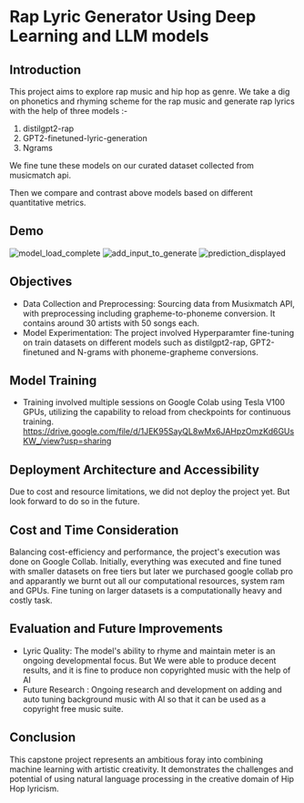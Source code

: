 # Rap Lyric Generator Using Deep Learning and LLM models

## Introduction
This project aims to explore rap music and hip hop as genre. We take a dig on phonetics and rhyming scheme for the rap music and generate rap lyrics with the help of three models :-
1. distilgpt2-rap
2. GPT2-finetuned-lyric-generation
3. Ngrams

We fine tune these models on our curated dataset collected from musicmatch api.

Then we compare and contrast above models based on different quantitative metrics.

## Demo

![model_load_complete](https://github.com/akpax/deep_hop/assets/78048703/8ccd6f85-5797-4404-914c-96aae4ec8b54)
![add_input_to_generate](https://github.com/akpax/deep_hop/assets/78048703/6debebeb-ab38-4f94-b0ba-89153a66af77)
![prediction_displayed](https://github.com/akpax/deep_hop/assets/78048703/9104f3b7-d19b-49f0-be16-515fb86d773d)

## Objectives
* Data Collection and Preprocessing: Sourcing data from Musixmatch API, with preprocessing including grapheme-to-phoneme conversion. It contains around 30 artists with 50 songs each.
* Model Experimentation: The project involved Hyperparamter fine-tuning on train datasets on different models such as distilgpt2-rap, GPT2-finetuned and N-grams with phoneme-grapheme conversions.


## Model Training
* Training involved multiple sessions on Google Colab using Tesla V100 GPUs, utilizing the capability to reload from checkpoints for continuous training.
https://drive.google.com/file/d/1JEK95SayQL8wMx6JAHpzOmzKd6GUsKW_/view?usp=sharing

## Deployment Architecture and Accessibility
Due to cost and resource limitations, we did not deploy the project yet. But look forward to do so in the future.

## Cost and Time Consideration
Balancing cost-efficiency and performance, the project's execution was done on Google Collab. Initially, everything was executed and fine tuned with smaller datasets on free tiers but later we purchased google collab pro and apparantly we burnt out all our computational resources, system ram and GPUs. Fine tuning on larger datasets is a computationally heavy and costly task.

## Evaluation and Future Improvements
* Lyric Quality: The model's ability to rhyme and maintain meter is an ongoing developmental focus. But We were able to produce decent results, and it is fine to produce non copyrighted music with the help of AI
* Future Research : Ongoing research and development on adding and auto tuning background music with AI so that it can be used as a copyright free music suite.

## Conclusion
This capstone project represents an ambitious foray into combining machine learning with artistic creativity. It demonstrates the challenges and potential of using natural language processing in the creative domain of Hip Hop lyricism.
